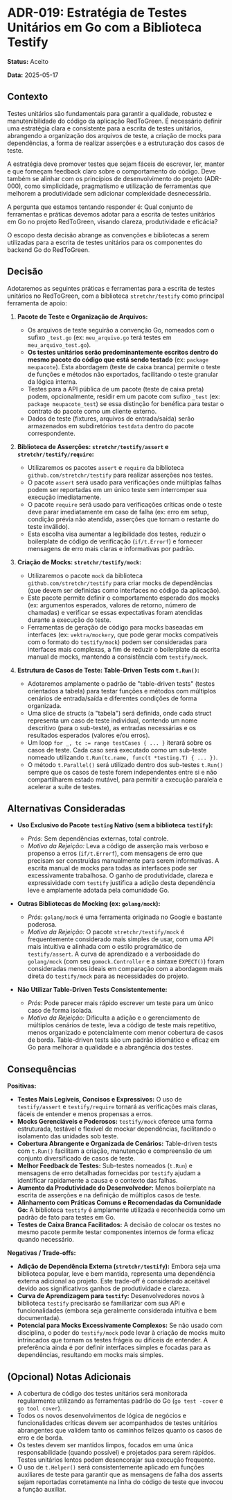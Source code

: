 # ADR-019: Estratégia de Testes Unitários em Go com a Biblioteca Testify

**Status:** Aceito

**Data:** 2025-05-17

## Contexto

Testes unitários são fundamentais para garantir a qualidade, robustez e manutenibilidade do código da aplicação RedToGreen. É necessário definir uma estratégia clara e consistente para a escrita de testes unitários, abrangendo a organização dos arquivos de teste, a criação de mocks para dependências, a forma de realizar asserções e a estruturação dos casos de teste.

A estratégia deve promover testes que sejam fáceis de escrever, ler, manter e que forneçam feedback claro sobre o comportamento do código. Deve também se alinhar com os princípios de desenvolvimento do projeto (ADR-000), como simplicidade, pragmatismo e utilização de ferramentas que melhorem a produtividade sem adicionar complexidade desnecessária.

A pergunta que estamos tentando responder é: Qual conjunto de ferramentas e práticas devemos adotar para a escrita de testes unitários em Go no projeto RedToGreen, visando clareza, produtividade e eficácia?

O escopo desta decisão abrange as convenções e bibliotecas a serem utilizadas para a escrita de testes unitários para os componentes do backend Go do RedToGreen.

## Decisão

Adotaremos as seguintes práticas e ferramentas para a escrita de testes unitários no RedToGreen, com a biblioteca `stretchr/testify` como principal ferramenta de apoio:

1.  **Pacote de Teste e Organização de Arquivos:**
    * Os arquivos de teste seguirão a convenção Go, nomeados com o sufixo `_test.go` (ex: `meu_arquivo.go` terá testes em `meu_arquivo_test.go`).
    * **Os testes unitários serão predominantemente escritos dentro do mesmo pacote do código que está sendo testado** (ex: `package meupacote`). Esta abordagem (teste de caixa branca) permite o teste de funções e métodos não exportados, facilitando o teste granular da lógica interna.
    * Testes para a API pública de um pacote (teste de caixa preta) podem, opcionalmente, residir em um pacote com sufixo `_test` (ex: `package meupacote_test`) se essa distinção for benéfica para testar o contrato do pacote como um cliente externo.
    * Dados de teste (fixtures, arquivos de entrada/saída) serão armazenados em subdiretórios `testdata` dentro do pacote correspondente.

2.  **Biblioteca de Asserções: `stretchr/testify/assert` e `stretchr/testify/require`:**
    * Utilizaremos os pacotes `assert` e `require` da biblioteca `github.com/stretchr/testify` para realizar asserções nos testes.
    * O pacote `assert` será usado para verificações onde múltiplas falhas podem ser reportadas em um único teste sem interromper sua execução imediatamente.
    * O pacote `require` será usado para verificações críticas onde o teste deve parar imediatamente em caso de falha (ex: erro em setup, condição prévia não atendida, asserções que tornam o restante do teste inválido).
    * Esta escolha visa aumentar a legibilidade dos testes, reduzir o boilerplate de código de verificação (`if/t.Errorf`) e fornecer mensagens de erro mais claras e informativas por padrão.

3.  **Criação de Mocks: `stretchr/testify/mock`:**
    * Utilizaremos o pacote `mock` da biblioteca `github.com/stretchr/testify` para criar mocks de dependências (que devem ser definidas como interfaces no código da aplicação).
    * Este pacote permite definir o comportamento esperado dos mocks (ex: argumentos esperados, valores de retorno, número de chamadas) e verificar se essas expectativas foram atendidas durante a execução do teste.
    * Ferramentas de geração de código para mocks baseadas em interfaces (ex: `vektra/mockery`, que pode gerar mocks compatíveis com o formato do `testify/mock`) podem ser consideradas para interfaces mais complexas, a fim de reduzir o boilerplate da escrita manual de mocks, mantendo a consistência com `testify/mock`.

4.  **Estrutura de Casos de Teste: Table-Driven Tests com `t.Run()`:**
    * Adotaremos amplamente o padrão de "table-driven tests" (testes orientados a tabela) para testar funções e métodos com múltiplos cenários de entrada/saída e diferentes condições de forma organizada.
    * Uma slice de structs (a "tabela") será definida, onde cada struct representa um caso de teste individual, contendo um nome descritivo (para o sub-teste), as entradas necessárias e os resultados esperados (valores e/ou erros).
    * Um loop `for _, tc := range testCases { ... }` iterará sobre os casos de teste. Cada caso será executado como um sub-teste nomeado utilizando `t.Run(tc.name, func(t *testing.T) { ... })`.
    * O método `t.Parallel()` será utilizado dentro dos sub-testes `t.Run()` sempre que os casos de teste forem independentes entre si e não compartilharem estado mutável, para permitir a execução paralela e acelerar a suíte de testes.

## Alternativas Consideradas

* **Uso Exclusivo do Pacote `testing` Nativo (sem a biblioteca `testify`):**
    * *Prós:* Sem dependências externas, total controle.
    * *Motivo da Rejeição:* Leva a código de asserção mais verboso e propenso a erros (`if/t.Errorf`), com mensagens de erro que precisam ser construídas manualmente para serem informativas. A escrita manual de mocks para todas as interfaces pode ser excessivamente trabalhosa. O ganho de produtividade, clareza e expressividade com `testify` justifica a adição desta dependência leve e amplamente adotada pela comunidade Go.

* **Outras Bibliotecas de Mocking (ex: `golang/mock`):**
    * *Prós:* `golang/mock` é uma ferramenta originada no Google e bastante poderosa.
    * *Motivo da Rejeição:* O pacote `stretchr/testify/mock` é frequentemente considerado mais simples de usar, com uma API mais intuitiva e alinhada com o estilo programático de `testify/assert`. A curva de aprendizado e a verbosidade do `golang/mock` (com seu `gomock.Controller` e a sintaxe `EXPECT()`) foram consideradas menos ideais em comparação com a abordagem mais direta do `testify/mock` para as necessidades do projeto.

* **Não Utilizar Table-Driven Tests Consistentemente:**
    * *Prós:* Pode parecer mais rápido escrever um teste para um único caso de forma isolada.
    * *Motivo da Rejeição:* Dificulta a adição e o gerenciamento de múltiplos cenários de teste, leva a código de teste mais repetitivo, menos organizado e potencialmente com menor cobertura de casos de borda. Table-driven tests são um padrão idiomático e eficaz em Go para melhorar a qualidade e a abrangência dos testes.

## Consequências

**Positivas:**
* **Testes Mais Legíveis, Concisos e Expressivos:** O uso de `testify/assert` e `testify/require` tornará as verificações mais claras, fáceis de entender e menos propensas a erros.
* **Mocks Gerenciáveis e Poderosos:** `testify/mock` oferece uma forma estruturada, testável e flexível de mockar dependências, facilitando o isolamento das unidades sob teste.
* **Cobertura Abrangente e Organizada de Cenários:** Table-driven tests com `t.Run()` facilitam a criação, manutenção e compreensão de um conjunto diversificado de casos de teste.
* **Melhor Feedback de Testes:** Sub-testes nomeados (`t.Run`) e mensagens de erro detalhadas fornecidas por `testify` ajudam a identificar rapidamente a causa e o contexto das falhas.
* **Aumento da Produtividade do Desenvolvedor:** Menos boilerplate na escrita de asserções e na definição de múltiplos casos de teste.
* **Alinhamento com Práticas Comuns e Recomendadas da Comunidade Go:** A biblioteca `testify` é amplamente utilizada e reconhecida como um padrão de fato para testes em Go.
* **Testes de Caixa Branca Facilitados:** A decisão de colocar os testes no mesmo pacote permite testar componentes internos de forma eficaz quando necessário.

**Negativas / Trade-offs:**
* **Adição de Dependência Externa (`stretchr/testify`):** Embora seja uma biblioteca popular, leve e bem mantida, representa uma dependência externa adicional ao projeto. Este trade-off é considerado aceitável devido aos significativos ganhos de produtividade e clareza.
* **Curva de Aprendizagem para `testify`:** Desenvolvedores novos à biblioteca `testify` precisarão se familiarizar com sua API e funcionalidades (embora seja geralmente considerada intuitiva e bem documentada).
* **Potencial para Mocks Excessivamente Complexos:** Se não usado com disciplina, o poder do `testify/mock` pode levar à criação de mocks muito intrincados que tornam os testes frágeis ou difíceis de entender. A preferência ainda é por definir interfaces simples e focadas para as dependências, resultando em mocks mais simples.

## (Opcional) Notas Adicionais
* A cobertura de código dos testes unitários será monitorada regularmente utilizando as ferramentas padrão do Go (`go test -cover` e `go tool cover`).
* Todos os novos desenvolvimentos de lógica de negócios e funcionalidades críticas devem ser acompanhados de testes unitários abrangentes que validem tanto os caminhos felizes quanto os casos de erro e de borda.
* Os testes devem ser mantidos limpos, focados em uma única responsabilidade (quando possível) e projetados para serem rápidos. Testes unitários lentos podem desencorajar sua execução frequente.
* O uso de `t.Helper()` será consistentemente aplicado em funções auxiliares de teste para garantir que as mensagens de falha dos asserts sejam reportadas corretamente na linha do código de teste que invocou a função auxiliar.
